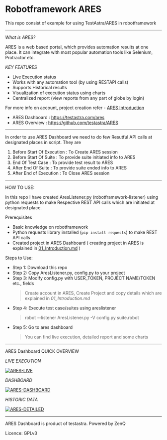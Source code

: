 # Robotframework ARES

This repo consist of example for using TestAstra/ARES in robotframework

---

*What is ARES?*

  ARES is a web based portal, which provides automation results at one place. It can integrate with most popular automation tools like Selenium, Protractor etc.

*KEY FEATURES*

 - Live Execution status
 - Works with any automation tool (by using RESTAPI calls)
 - Supports Historical results
 - Visualization of execution status using charts
 - Centralized report (view reports from any part of globe by login)

  For more info on account, project creation refer - [ARES Introduction](https://github.com/testastra/ARES/blob/master/Tutorials/01_Introduction.md)

 - ARES Dashboard : https://testastra.com/ares
 - ARES Overview  : https://github.com/testastra/ARES

---

In order to use ARES Dashboard we need to do few Resutful API calls at designated places in script. They are

  1. Before Start Of Execution : To Create ARES session
  2. Before Start Of Suite     : To provide suite initiated info to ARES
  3. End Of Test Case          : To provide test result to ARES
  4. After End Of Suite        : To provide suite ended info to ARES
  5. After End of Execution    : To Close ARES session

---

HOW TO USE:

In this repo I have created AresListener.py (robotframework-listener) using python requests to make Respective REST API calls which are initiated at designated place.

Prerequisites
 - Basic knowledge on robotframework
 - Python requests library installed (`pip install requests`) to make REST API calls
 - Created project in ARES Dashboard ( creating project in ARES is explained in [01_Introduction.md](/Tutorials/01_Introduction.md) )


Steps to Use:

 - Step 1: Download this repo
 - Step 2: Copy AresListener.py, config.py to your project
 - Step 3: Modify config.py with USER_TOKEN, PROJECT NAME/TOKEN etc., fields
   > Create account in ARES, Create Project and copy details which are explained in *01_Introduction.md*
 - Step 4: Execute test case/suites using areslistener
   > robot --listener AresListener.py -V config.py suite.robot
 - Step 5: Go to ares dashboard
   > You can find live execution, detailed report and some charts

---

ARES Dashboard QUICK OVERVIEW

*LIVE EXECUTION*

  <a href="https://ibb.co/QkFJ8Xd"><img src="https://i.ibb.co/bFg6H7J/ARES-LIVE.jpg" alt="ARES-LIVE" border="0"></a>

*DASHBOARD*

   <a href="https://ibb.co/xD7YX41"><img src="https://i.ibb.co/f2x9qck/ARES-DASHBOARD.jpg" alt="ARES-DASHBOARD" border="0" /></a>

*HISTORIC DATA*

   <a href="https://ibb.co/q71TsM7"><img src="https://i.ibb.co/jb4nMvb/ARES-DETAILED.jpg" alt="ARES-DETAILED" border="0"></a>

---

ARES Dashboard is product of testastra. Powered by ZenQ

Licence: GPLv3
